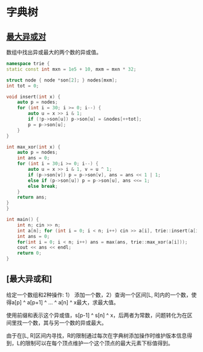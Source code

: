 # 字典树

## [最大异或对](https://www.acwing.com/problem/content/145/)

数组中找出异或最大的两个数的异或值。

```cpp
namespace trie {
static const int mxn = 1e5 + 10, mxm = mxn * 32;

struct node { node *son[2]; } nodes[mxm];
int tot = 0;

void insert(int x) {
	auto p = nodes;
	for (int i = 30; i >= 0; i--) {
		auto u = x >> i & 1;
		if (!p->son[u]) p->son[u] = &nodes[++tot];
		p = p->son[u];
	}
}

int max_xor(int x) {
	auto p = nodes;
	int ans = 0;
	for (int i = 30;i >= 0; i--) {
		auto u = x >> i & 1, v = u ^ 1;
		if (p->son[v]) p = p->son[v], ans = ans << 1 | 1;
		else if (p->son[u]) p = p->son[u], ans <<= 1;
		else break;
	}
	return ans;
}
}

int main() {
	int n; cin >> n;
	int a[n]; for (int i = 0; i < n; i++) cin >> a[i], trie::insert(a[i]);	
	int ans = 0;
	for(int i = 0; i < n; i++) ans = max(ans, trie::max_xor(a[i]));
	cout << ans << endl;
	return 0;
}
```


## [最大异或和]

给定一个数组和2种操作: 1） 添加一个数，2）查询一个区间[L, R]内的一个数，使得a[p] ^ a[p+1] ^ ... ^ a[n] ^ x最大，求最大值。

使用前缀和表示这个异或值，s[p-1] ^ s[n] ^ x，后两者为常数，问题转化为在区间里找一个数，其与另一个数的异或最大。

由于在[L, R]区间内寻找，R的限制通过每次在字典树添加操作时维护版本信息得到，L的限制可以在每个顶点维护一个这个顶点的最大元素下标值得到。

```cpp

```